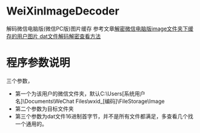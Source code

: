# WeiXinImageDecoder
解码微信电脑版(微信PC版)图片缓存
参考文章[解密微信电脑版image文件夹下缓存的用户图片 dat文件解码解密查看方法](https://blog.csdn.net/a386115360/article/details/103215560)

# 程序参数说明  
三个参数，
 - 第一个为该用户的微信文件夹，默认C:\Users\[系统用户名]\Documents\WeChat Files\wxid_[编码]\FileStorage\Image
 - 第二个参数为目标文件夹
 - 第三个参数为dat文件16进制首字节，并不是所有文件都满足，多查看几个找一个通用的。
